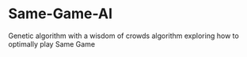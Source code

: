 # Same-Game-AI
Genetic algorithm with a wisdom of crowds algorithm exploring how to optimally play Same Game

